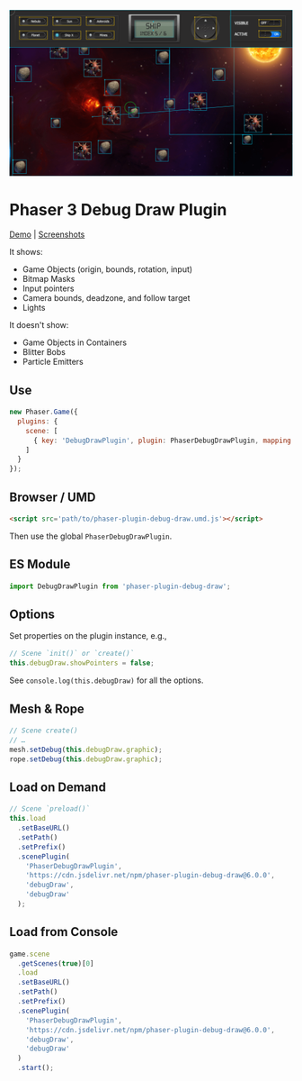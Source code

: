 ![Preview](./preview.png)

Phaser 3 Debug Draw Plugin
==========================

[Demo](https://codepen.io/samme/full/zMZyOM/) | [Screenshots](https://phaser.discourse.group/t/debug-draw-plugin-phaser-3/4480)

It shows:

- Game Objects (origin, bounds, rotation, input)
- Bitmap Masks
- Input pointers
- Camera bounds, deadzone, and follow target
- Lights

It doesn't show:

- Game Objects in Containers
- Blitter Bobs
- Particle Emitters

Use
---

```javascript
new Phaser.Game({
  plugins: {
    scene: [
      { key: 'DebugDrawPlugin', plugin: PhaserDebugDrawPlugin, mapping: 'debugDraw' }
    ]
  }
});
```

Browser / UMD
-------------

```html
<script src='path/to/phaser-plugin-debug-draw.umd.js'></script>
```

Then use the global `PhaserDebugDrawPlugin`.

ES Module
---------

```javascript
import DebugDrawPlugin from 'phaser-plugin-debug-draw';
```

Options
-------

Set properties on the plugin instance, e.g.,

```javascript
// Scene `init()` or `create()`
this.debugDraw.showPointers = false;
```

See `console.log(this.debugDraw)` for all the options.

Mesh & Rope
-----------

```javascript
// Scene create()
// …
mesh.setDebug(this.debugDraw.graphic);
rope.setDebug(this.debugDraw.graphic);
```

Load on Demand
--------------

```javascript
// Scene `preload()`
this.load
  .setBaseURL()
  .setPath()
  .setPrefix()
  .scenePlugin(
    'PhaserDebugDrawPlugin',
    'https://cdn.jsdelivr.net/npm/phaser-plugin-debug-draw@6.0.0',
    'debugDraw',
    'debugDraw'
  );
```

Load from Console
-----------------

```javascript
game.scene
  .getScenes(true)[0]
  .load
  .setBaseURL()
  .setPath()
  .setPrefix()
  .scenePlugin(
    'PhaserDebugDrawPlugin',
    'https://cdn.jsdelivr.net/npm/phaser-plugin-debug-draw@6.0.0',
    'debugDraw',
    'debugDraw'
  )
  .start();
```
